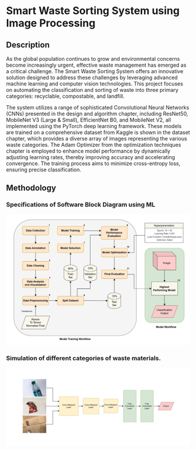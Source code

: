 # Smart Waste Sorting System using Image Processing

## Description
As the global population continues to grow and environmental concerns become increasingly urgent, effective waste management has emerged as a critical challenge. The Smart Waste Sorting System offers an innovative solution designed to address these challenges by leveraging advanced machine learning and computer vision technologies. This project focuses on automating the classification and sorting of waste into three primary categories: recyclable, compostable, and landfill.

The system utilizes a range of sophisticated Convolutional Neural Networks (CNNs) presented in the design and algorithm chapter, including ResNet50, MobileNet V3 (Large & Small), EfficientNet B0, and MobileNet V2, all implemented using the PyTorch deep learning framework. These models are trained on a comprehensive dataset from Kaggle is shown in the dataset chapter, which provides a diverse array of images representing the various waste categories. The Adam Optimizer from the optimization techniques chapter is employed to enhance model performance by dynamically adjusting learning rates, thereby improving accuracy and accelerating convergence. The training process aims to minimize cross-entropy loss, ensuring precise classification.


## Methodology

### Specifications of Software Block Diagram using ML
![Model Workflow](Docs/model_workflow_diagram.jpg)


### Simulation of different categories of waste materials.
![Detailed Interface](Docs/Testing%20Diagram.jpg)

